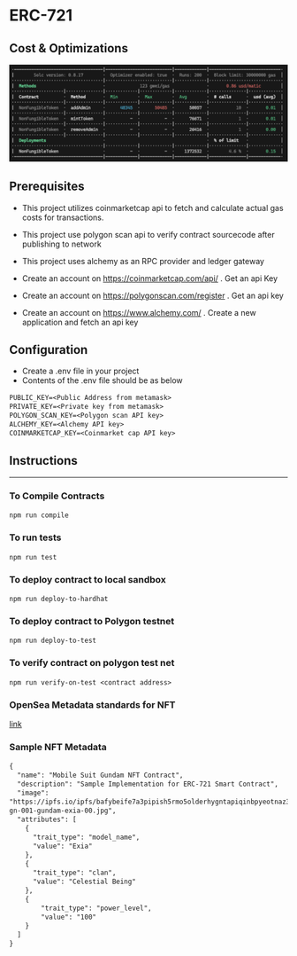 # ERC-721


## Cost & Optimizations
![alt text](docs/Transaction_Costs.png "Transaction Costs")

## Prerequisites

- This project utilizes coinmarketcap api to fetch and calculate actual gas costs for transactions.
- This project use polygon scan api to verify contract sourcecode after publishing to network
- This project uses alchemy as an RPC provider and ledger gateway

- Create an account on https://coinmarketcap.com/api/ . Get an api Key
- Create an account on https://polygonscan.com/register . Get an api key
- Create an account on https://www.alchemy.com/ . Create a new application and fetch an api key

## Configuration
- Create a .env file in your project
- Contents of the .env file should be as below
```
PUBLIC_KEY=<Public Address from metamask>
PRIVATE_KEY=<Private key from metamask>
POLYGON_SCAN_KEY=<Polygon scan API key>
ALCHEMY_KEY=<Alchemy API key>
COINMARKETCAP_KEY=<Coinmarket cap API key>
```

## Instructions
---
### To Compile Contracts
```
npm run compile
```

### To run tests
```
npm run test
```

### To deploy contract to local sandbox
```
npm run deploy-to-hardhat
```

### To deploy contract to Polygon testnet
```
npm run deploy-to-test
```

### To verify contract on polygon test net
```
npm run verify-on-test <contract address>
```

### OpenSea Metadata standards for NFT
[link](https://docs.opensea.io/docs/metadata-standards)

### Sample NFT Metadata
```
{
  "name": "Mobile Suit Gundam NFT Contract",
  "description": "Sample Implementation for ERC-721 Smart Contract",
  "image": "https://ipfs.io/ipfs/bafybeife7a3pipish5rmo5olderhygntapiqinbpyeotnaz334ygavgx7i/mg-gn-001-gundam-exia-00.jpg",
  "attributes": [
    {
      "trait_type": "model_name",
      "value": "Exia"
    },
    {
      "trait_type": "clan",
      "value": "Celestial Being"
    },
    {
        "trait_type": "power_level",
        "value": "100"
    }
  ]
}

```

